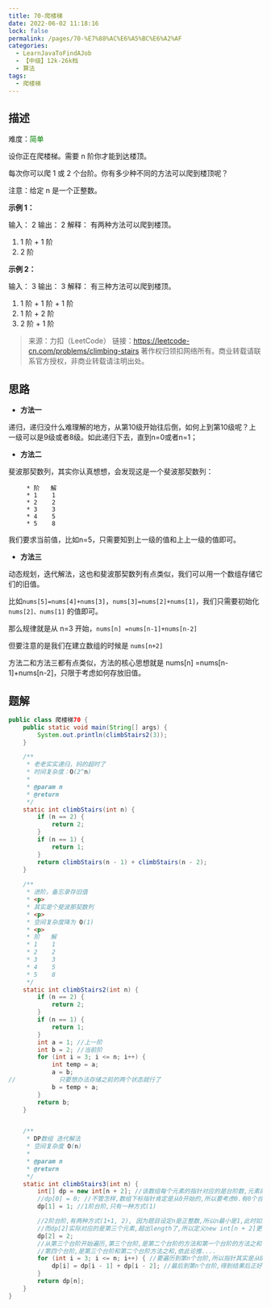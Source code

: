 ```yaml
---
title: 70-爬楼梯
date: 2022-06-02 11:18:16
lock: false
permalink: /pages/70-%E7%88%AC%E6%A5%BC%E6%A2%AF
categories: 
  - LearnJavaToFindAJob
  - 【中级】12k-26k档
  - 算法
tags: 
  - 爬楼梯
---
```

## 描述

难度：<span style="color:green">简单</span>

设你正在爬楼梯。需要 n 阶你才能到达楼顶。

每次你可以爬 1 或 2 个台阶。你有多少种不同的方法可以爬到楼顶呢？

注意：给定 n 是一个正整数。

**示例 1：**

输入： 2
输出： 2
解释： 有两种方法可以爬到楼顶。

1.  1 阶 + 1 阶
2.  2 阶

**示例 2：**

输入： 3
输出： 3
解释： 有三种方法可以爬到楼顶。

1.  1 阶 + 1 阶 + 1 阶
2.  1 阶 + 2 阶
3.  2 阶 + 1 阶

> 来源：力扣（LeetCode）
> 链接：https://leetcode-cn.com/problems/climbing-stairs
> 著作权归领扣网络所有。商业转载请联系官方授权，非商业转载请注明出处。

## 思路

- **方法一**

递归，递归没什么难理解的地方，从第10级开始往后倒，如何上到第10级呢？上一级可以是9级或者8级。如此递归下去，直到n=0或者n=1；

- **方法二**

斐波那契数列，其实你认真想想，会发现这是一个斐波那契数列：

```
     * 阶   解
     * 1    1
     * 2    2
     * 3    3
     * 4    5
     * 5    8
```

我们要求当前值，比如n=5，只需要知到上一级的值和上上一级的值即可。

- **方法三**

动态规划，迭代解法，这也和斐波那契数列有点类似，我们可以用一个数组存储它们的旧值。

比如`nums[5]=nums[4]+nums[3]`，`nums[3]=nums[2]+nums[1]`，我们只需要初始化 `nums[2]、nums[1]` 的值即可。

那么规律就是从 n=3 开始，`nums[n] =nums[n-1]+nums[n-2]`

但要注意的是我们在建立数组的时候是 `nums[n+2]`



方法二和方法三都有点类似，方法的核心思想就是 nums[n] =nums[n-1]+nums[n-2]，只限于考虑如何存放旧值。



## 题解

```java
public class 爬楼梯70 {
    public static void main(String[] args) {
        System.out.println(climbStairs2(3));
    }

    /**
     * 老老实实递归，妈的超时了
     * 时间复杂度：O(2^n)
     *
     * @param n
     * @return
     */
    static int climbStairs(int n) {
        if (n == 2) {
            return 2;
        }
        if (n == 1) {
            return 1;
        }
        return climbStairs(n - 1) + climbStairs(n - 2);
    }
    
    /**
     * 进阶，备忘录存旧值
     * <p>
     * 其实是个斐波那契数列
     * <p>
     * 空间复杂度降为 O(1)
     * <p>
     * 阶   解
     * 1    1
     * 2    2
     * 3    3
     * 4    5
     * 5    8
     */
    static int climbStairs2(int n) {
        if (n == 2) {
            return 2;
        }
        if (n == 1) {
            return 1;
        }
        int a = 1; //上一阶
        int b = 2; //当前阶
        for (int i = 3; i <= n; i++) {
            int temp = a;
            a = b;
//            只要想办法存储之前的两个状态就行了
            b = temp + a;
        }
        return b;
    }


    /**
     * DP数组 迭代解法
     * 空间复杂度 O(n)
     *
     * @param n
     * @return
     */
    static int climbStairs3(int n) {
        int[] dp = new int[n + 2]; //该数组每个元素的指针对应的是台阶数,元素的值存放的是台阶数对应的方法数
        //dp[0] = 0; //不管怎样,数组下标指针肯定是从0开始的,所以要考虑0.有0个台阶,不需要爬,所以没有方法数(但从斐波那契角度,dp[0]=1)
        dp[1] = 1; //1阶台阶,只有一种方式(1)

        //2阶台阶,有两种方式(1+1, 2), 因为题目设定n是正整数,所以n最小是1,此时如果定义dp的长度是int[n + 1],则length=2
        //而dp[2]实际对应的是第三个元素,超出length了,所以定义new int[n + 2]更合理
        dp[2] = 2;
        //从第三个台阶开始遍历,第三个台阶,是第二个台阶的方法和第一个台阶的方法之和
        //第四个台阶,是第三个台阶和第二个台阶方法之和,依此论推....
        for (int i = 3; i <= n; i++) { //要遍历到第n个台阶,所以指针其实是从0到n,所以dp数组数量比n多1
            dp[i] = dp[i - 1] + dp[i - 2]; //最后到第n个台阶,得到结果后正好遍历完
        }
        return dp[n];
    }
}
```

